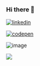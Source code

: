 ### Hi there 👋

[![linkedin](https://img.shields.io/badge/LinkedIn-0077B5?style=for-the-badge&logo=linkedin&logoColor=white)](https://www.linkedin.com/in/denise-nanni/)

[![codepen](https://img.shields.io/badge/Codepen-000000?style=for-the-badge&logo=codepen&logoColor=white)](https://codepen.io/denise_n)


![image](https://github-profile-summary-cards.vercel.app/api/cards/profile-details?username=denisenanni&theme=vue)

<img src="https://github-profile-summary-cards.vercel.app/api/cards/profile-details?username=denisenanni&theme=vue" /> 
<!--
**denisenanni/denisenanni** is a ✨ _special_ ✨ repository because its `README.md` (this file) appears on your GitHub profile.

Here are some ideas to get you started:

- 🔭 I’m currently working on ...
- 🌱 I’m currently learning ...
- 👯 I’m looking to collaborate on ...
- 🤔 I’m looking for help with ...
- 💬 Ask me about ...
- 📫 How to reach me: ...
- 😄 Pronouns: ...
- ⚡ Fun fact: ...
-->
